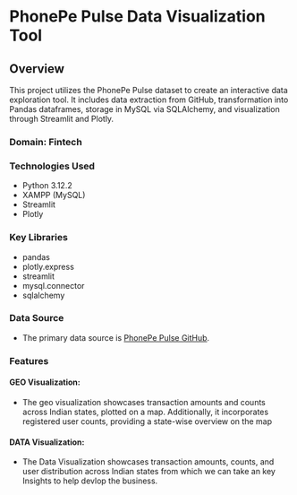 # PhonePe Pulse Data Visualization Tool

## Overview

This project utilizes the PhonePe Pulse dataset to create an interactive data exploration tool. It includes data extraction from GitHub, transformation into Pandas dataframes, storage in MySQL via SQLAlchemy, and visualization through Streamlit and Plotly.

### Domain: Fintech

### Technologies Used

- Python 3.12.2
- XAMPP (MySQL)
- Streamlit
- Plotly

### Key Libraries

- pandas
- plotly.express
- streamlit
- mysql.connector
- sqlalchemy

### Data Source

- The primary data source is [PhonePe Pulse GitHub](https://github.com/PhonePe/pulse/tree/master/data/aggregated/transaction/country/india/state).

### Features

#### GEO Visualization:
* The geo visualization showcases transaction amounts and counts across Indian states, plotted on a map. Additionally, it incorporates registered user counts, providing a state-wise overview on the map

#### DATA Visualization:
* The Data Visualization showcases transaction amounts, counts, and user distribution across Indian states from which we can take an key Insights to help devlop the business.
